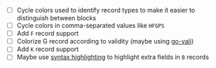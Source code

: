 * [ ] Cycle colors used to identify record types to make it easier to distinguish between blocks
* [ ] Cycle colors in comma-separated values like `HFGPS`
* [ ] Add `F` record support
* [ ] Colorize G record according to validity (maybe using [go-vali](https://github.com/twpayne/go-vali))
* [ ] Add `K` record support
* [ ] Maybe use [syntax highlighting](https://code.visualstudio.com/api/language-extensions/semantic-highlight-guide) to highlight extra fields in `B` records